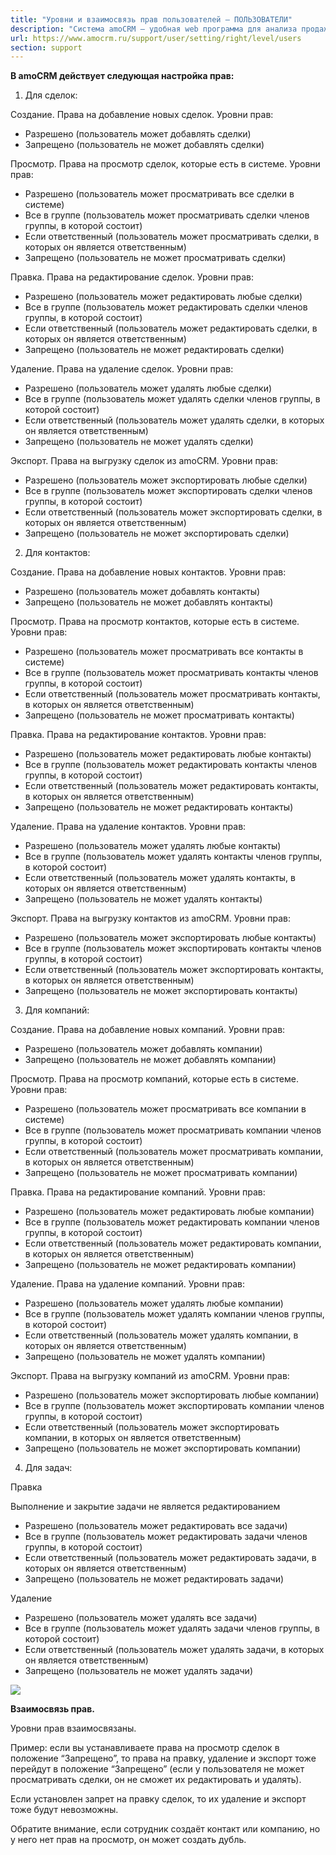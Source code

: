 ```yaml
---
title: "Уровни и взаимосвязь прав пользователей — ПОЛЬЗОВАТЕЛИ"
description: "Система amoCRM – удобная web программа для анализа продаж, доступная в режиме online из любой точки мира! Подробности узнавайте по указанным на сайте телефонам в Москве."
url: https://www.amocrm.ru/support/user/setting/right/level/users
section: support
---
```


**В amoCRM действует следующая настройка прав:**

1. Для сделок:

Создание. Права на добавление новых сделок. Уровни прав:

- Разрешено (пользователь может добавлять сделки)
- Запрещено (пользователь не может добавлять сделки)

Просмотр. Права на просмотр сделок, которые есть в системе. Уровни прав:

- Разрешено (пользователь может просматривать все сделки в системе)
- Все в группе (пользователь может просматривать сделки членов группы, в которой состоит)
- Если ответственный (пользователь может просматривать сделки, в которых он является ответственным)
- Запрещено (пользователь не может просматривать сделки)

Правка. Права на редактирование сделок. Уровни прав:

- Разрешено (пользователь может редактировать любые сделки)
- Все в группе (пользователь может редактировать сделки членов группы, в которой состоит)
- Если ответственный (пользователь может редактировать сделки, в которых он является ответственным)
- Запрещено (пользователь не может редактировать сделки)

Удаление. Права на удаление сделок. Уровни прав:

- Разрешено (пользователь может удалять любые сделки)
- Все в группе (пользователь может удалять сделки членов группы, в которой состоит)
- Если ответственный (пользователь может удалять сделки, в которых он является ответственным)
- Запрещено (пользователь не может удалять сделки)

Экспорт. Права на выгрузку сделок из amoCRM. Уровни прав:

- Разрешено (пользователь может экспортировать любые сделки)
- Все в группе (пользователь может экспортировать сделки членов группы, в которой состоит)
- Если ответственный (пользователь может экспортировать сделки, в которых он является ответственным)
- Запрещено (пользователь не может экспортировать сделки)

2. Для контактов:

Создание. Права на добавление новых контактов. Уровни прав:

- Разрешено (пользователь может добавлять контакты)
- Запрещено (пользователь не может добавлять контакты)

Просмотр. Права на просмотр контактов, которые есть в системе. Уровни прав:

- Разрешено (пользователь может просматривать все контакты в системе)
- Все в группе (пользователь может просматривать контакты членов группы, в которой состоит)
- Если ответственный (пользователь может просматривать контакты, в которых он является ответственным)
- Запрещено (пользователь не может просматривать контакты)

Правка. Права на редактирование контактов. Уровни прав:

- Разрешено (пользователь может редактировать любые контакты)
- Все в группе (пользователь может редактировать контакты членов группы, в которой состоит)
- Если ответственный (пользователь может редактировать контакты, в которых он является ответственным)
- Запрещено (пользователь не может редактировать контакты)

Удаление. Права на удаление контактов. Уровни прав:

- Разрешено (пользователь может удалять любые контакты)
- Все в группе (пользователь может удалять контакты членов группы, в которой состоит)
- Если ответственный (пользователь может удалять контакты, в которых он является ответственным)
- Запрещено (пользователь не может удалять контакты)

Экспорт. Права на выгрузку контактов из amoCRM. Уровни прав:

- Разрешено (пользователь может экспортировать любые контакты)
- Все в группе (пользователь может экспортировать контакты членов группы, в которой состоит)
- Если ответственный (пользователь может экспортировать контакты, в которых он является ответственным)
- Запрещено (пользователь не может экспортировать контакты)

3. Для компаний:

Создание. Права на добавление новых компаний. Уровни прав:

- Разрешено (пользователь может добавлять компании)
- Запрещено (пользователь не может добавлять компании)

Просмотр. Права на просмотр компаний, которые есть в системе. Уровни прав:

- Разрешено (пользователь может просматривать все компании в системе)
- Все в группе (пользователь может просматривать компании членов группы, в которой состоит)
- Если ответственный (пользователь может просматривать компании, в которых он является ответственным)
- Запрещено (пользователь не может просматривать компании)

Правка. Права на редактирование компаний. Уровни прав:

- Разрешено (пользователь может редактировать любые компании)
- Все в группе (пользователь может редактировать компании членов группы, в которой состоит)
- Если ответственный (пользователь может редактировать компании, в которых он является ответственным)
- Запрещено (пользователь не может редактировать компании)

Удаление. Права на удаление компаний. Уровни прав:

- Разрешено (пользователь может удалять любые компании)
- Все в группе (пользователь может удалять компании членов группы, в которой состоит)
- Если ответственный (пользователь может удалять компании, в которых он является ответственным)
- Запрещено (пользователь не может удалять компании)

Экспорт. Права на выгрузку компаний из amoCRM. Уровни прав:

- Разрешено (пользователь может экспортировать любые компании)
- Все в группе (пользователь может экспортировать компании членов группы, в которой состоит)
- Если ответственный (пользователь может экспортировать компании, в которых он является ответственным)
- Запрещено (пользователь не может экспортировать компании)

4. Для задач:

Правка

Выполнение и закрытие задачи не является редактированием

- Разрешено (пользователь может редактировать все задачи)
- Все в группе (пользователь может редактировать задачи членов группы, в которой состоит)
- Если ответственный (пользователь может редактировать задачи, в которых он является ответственным)
- Запрещено (пользователь не может редактировать задачи)

Удаление

- Разрешено (пользователь может удалять все задачи)
- Все в группе (пользователь может удалять задачи членов группы, в которой состоит)
- Если ответственный (пользователь может удалять задачи, в которых он является ответственным)
- Запрещено (пользователь не может удалять задачи)

![](/uploads/2019/06/prava_1.png)

**Взаимосвязь прав.**

Уровни прав взаимосвязаны.

Пример: если вы устанавливаете права на просмотр сделок в положение “Запрещено”, то права на правку, удаление и экспорт тоже перейдут в положение “Запрещено” (если у пользователя не может просматривать сделки, он не сможет их редактировать и удалять).

Если установлен запрет на правку сделок, то их удаление и экспорт тоже будут невозможны.

Обратите внимание, если сотрудник создаёт контакт или компанию, но у него нет прав на просмотр, он может создать дубль.